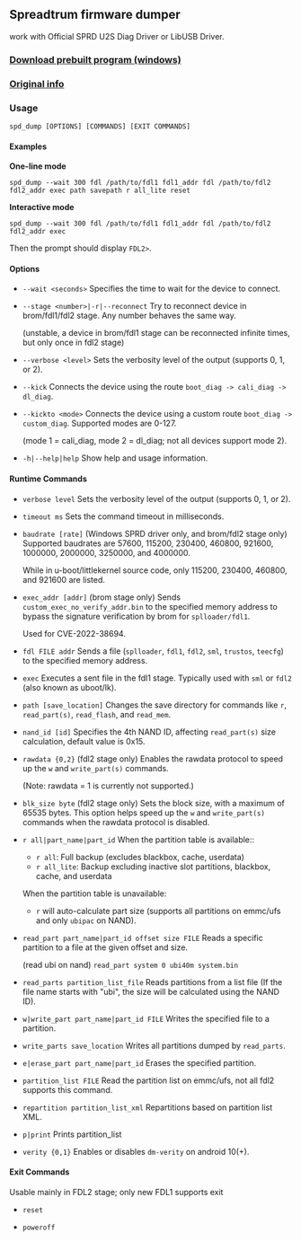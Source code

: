 ## Spreadtrum firmware dumper

work with Official SPRD U2S Diag Driver or LibUSB Driver.

### [Download prebuilt program (windows)](https://github.com/TomKing062/spreadtrum_flash/releases)

### [Original info](https://github.com/ilyakurdyukov/spreadtrum_flash)

### Usage

```
spd_dump [OPTIONS] [COMMANDS] [EXIT COMMANDS]
```

#### Examples

**One-line mode**

```
spd_dump --wait 300 fdl /path/to/fdl1 fdl1_addr fdl /path/to/fdl2 fdl2_addr exec path savepath r all_lite reset
```

**Interactive mode**

```
spd_dump --wait 300 fdl /path/to/fdl1 fdl1_addr fdl /path/to/fdl2 fdl2_addr exec
```

Then the prompt should display `FDL2>`.

#### Options

- `--wait <seconds>`
  Specifies the time to wait for the device to connect.

- `--stage <number>|-r|--reconnect`
  Try to reconnect device in brom/fdl1/fdl2 stage. Any number behaves the same way.

  (unstable, a device in brom/fdl1 stage can be reconnected infinite times, but only once in fdl2 stage)
  
- `--verbose <level>`
  Sets the verbosity level of the output (supports 0, 1, or 2).

- `--kick`
  Connects the device using the route `boot_diag -> cali_diag -> dl_diag`.

- `--kickto <mode>`
  Connects the device using a custom route `boot_diag -> custom_diag`. Supported modes are 0-127.

  (mode 1 = cali_diag, mode 2 = dl_diag; not all devices support mode 2).

- `-h|--help|help`
  Show help and usage information.

#### Runtime Commands

- `verbose level`
  Sets the verbosity level of the output (supports 0, 1, or 2).

- `timeout ms`
  Sets the command timeout in milliseconds.

- `baudrate [rate]` (Windows SPRD driver only, and brom/fdl2 stage only)
  Supported baudrates are 57600, 115200, 230400, 460800, 921600, 1000000, 2000000, 3250000, and 4000000.

  While in u-boot/littlekernel source code, only 115200, 230400, 460800, and 921600 are listed.

- `exec_addr [addr]` (brom stage only)
  Sends `custom_exec_no_verify_addr.bin` to the specified memory address to bypass the signature verification by brom for `splloader/fdl1`.

  Used for CVE-2022-38694.

- `fdl FILE addr`
  Sends a file (`splloader`, `fdl1`, `fdl2`, `sml`, `trustos`, `teecfg`) to the specified memory address.

- `exec`
  Executes a sent file in the fdl1 stage. Typically used with `sml` or `fdl2` (also known as uboot/lk).

- `path [save_location]`
  Changes the save directory for commands like `r`, `read_part(s)`, `read_flash`, and `read_mem`.

- `nand_id [id]`
  Specifies the 4th NAND ID, affecting `read_part(s)` size calculation, default value is 0x15.

- `rawdata {0,2}` (fdl2 stage only)
  Enables the rawdata protocol to speed up the `w` and `write_part(s)` commands.

  (Note: rawdata = 1 is currently not supported.)

- `blk_size byte` (fdl2 stage only)
  Sets the block size, with a maximum of 65535 bytes. This option helps speed up the `w` and `write_part(s)` commands when the rawdata protocol is disabled.

- `r all|part_name|part_id`
  When the partition table is available::

    - `r all`: Full backup (excludes blackbox, cache, userdata)
    - `r all_lite`: Backup excluding inactive slot partitions, blackbox, cache, and userdata

  When the partition table is unavailable:
    - `r` will auto-calculate part size (supports all partitions on emmc/ufs and only `ubipac` on NAND).

- `read_part part_name|part_id offset size FILE`
  Reads a specific partition to a file at the given offset and size.

  (read ubi on nand) `read_part system 0 ubi40m system.bin`

- `read_parts partition_list_file`
  Reads partitions from a list file (If the file name starts with "ubi", the size will be calculated using the NAND ID).

- `w|write_part part_name|part_id FILE`
  Writes the specified file to a partition.

- `write_parts save_location`
  Writes all partitions dumped by `read_parts`.

- `e|erase_part part_name|part_id`
  Erases the specified partition.

- `partition_list FILE`
  Read the partition list on emmc/ufs, not all fdl2 supports this command.

- `repartition partition_list_xml`
  Repartitions based on partition list XML.

- `p|print`
  Prints partition_list

- `verity {0,1}`
  Enables or disables `dm-verity` on android 10(+).

#### Exit Commands

Usable mainly in FDL2 stage; only new FDL1 supports exit

- `reset`

- `poweroff`
